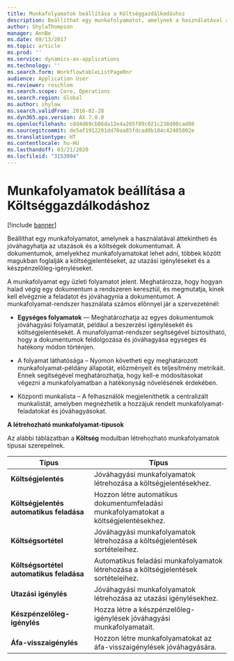 ```yaml
---
title: Munkafolyamatok beállítása a Költséggazdálkodáshoz
description: Beállíthat egy munkafolyamatot, amelynek a használatával áttekintheti és jóváhagyhatja az utazások és a költségek dokumentumait.
author: ShylaThompson
manager: AnnBe
ms.date: 09/13/2017
ms.topic: article
ms.prod: ''
ms.service: dynamics-ax-applications
ms.technology: ''
ms.search.form: WorkflowtableListPageRnr
audience: Application User
ms.reviewer: roschlom
ms.search.scope: Core, Operations
ms.search.region: Global
ms.author: shylaw
ms.search.validFrom: 2016-02-28
ms.dyn365.ops.version: AX 7.0.0
ms.openlocfilehash: cdd4d69cb86da12e4a265f89c021c238d00cad08
ms.sourcegitcommit: de5af1912201dd70aa85fdcad0b184c42405802e
ms.translationtype: HT
ms.contentlocale: hu-HU
ms.lasthandoff: 03/21/2020
ms.locfileid: "3153994"
---
```

# <a name="set-up-workflows-for-expense-management"></a>Munkafolyamatok beállítása a Költséggazdálkodáshoz

[!include [banner](../includes/banner.md)]

Beállíthat egy munkafolyamatot, amelynek a használatával áttekintheti és jóváhagyhatja az utazások és a költségek dokumentumait. A dokumentumok, amelyekhez munkafolyamatokat lehet adni, többek között magukban foglalják a költségjelentéseket, az utazási igényléseket és a készpénzelőleg-igényléseket.

A munkafolyamat egy üzleti folyamatot jelent. Meghatározza, hogy hogyan halad végig egy dokumentum a rendszeren keresztül, és megmutatja, kinek kell elvégznie a feladatot és jóváhagynia a dokumentumot. A munkafolyamat-rendszer használata számos előnnyel jár a szervezeténél:

-   **Egységes folyamatok** — Meghatározhatja az egyes dokumentumok jóváhagyási folyamatát, például a beszerzési igénylésekét és költségjelentésekét. A munafolyamat-rendszer segítségével biztosítható, hogy a dokumentumok feldolgozása és jóváhagyása egységes és hatékony módon történjen.

-   A folyamat láthatósága – Nyomon követheti egy meghatározott munkafolyamat-példány állapotát, előzményeit és teljesítmény metrikáit. Ennek segítségével meghatározhatja, hogy kell-e módosításokat végezni a munkafolyamatban a hatékonyság növelésének érdekében.

-   Központi munkalista – A felhasználók megjeleníthetik a centralizált munkalistát, amelyben megnézhetik a hozzájuk rendelt munkafolyamat-feladatokat és jóváhagyásokat. 

**A létrehozható munkafolyamat-típusok**

Az alábbi táblázatban a **Költség** modulban létrehozható munkafolyamatok típusai szerepelnek.


|              <strong>Típus</strong>              |                   <strong>Típus</strong>                   |
|-------------------------------------------------|-----------------------------------------------------------------------|
|         <strong>Költségjelentés</strong>         |            Jóváhagyási munkafolyamatok létrehozása a költségjelentésekhez.             |
|  <strong>Költségjelentés automatikus feladása</strong>   |        Hozzon létre automatikus dokumentumfeladási munkafolyamatokat a költségjelentésekhez.        |
|       <strong>Költségsortétel</strong>        |     Jóváhagyási munkafolyamatok létrehozása a költségjelentések sortételeihez.      |
| <strong>Költségsortétel automatikus feladása</strong> | Automatikus feladási munkafolyamatok létrehozása a költségjelentések sortételeihez. |
|       <strong>Utazási igénylés</strong>       |          Jóváhagyási munkafolyamatok létrehozása az utazási igénylésekhez.           |
|      <strong>Készpénzelőleg-igénylés</strong>      |         Hozza létre a készpénzelőleg-igénylések jóváhagyási munkafolyamatait.          |
|        <strong>Áfa-visszaigénylés</strong>        | Hozzon létre munkafolyamatokat az áfa-visszaigénylések jóváhagyására.  |

